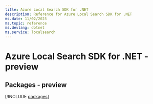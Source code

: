 ```yaml
---
title: Azure Local Search SDK for .NET
description: Reference for Azure Local Search SDK for .NET
ms.date: 11/02/2023
ms.topic: reference
ms.devlang: dotnet
ms.service: localsearch
---
```

# Azure Local Search SDK for .NET - preview
## Packages - preview
[!INCLUDE [packages](local-search-index.md)]